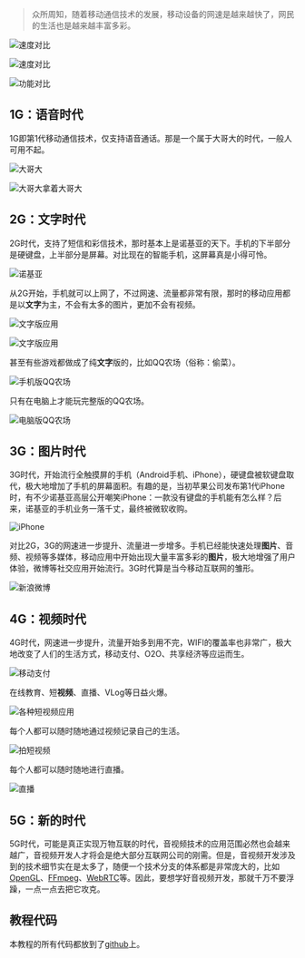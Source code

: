 > 众所周知，随着移动通信技术的发展，移动设备的网速是越来越快了，网民的生活也是越来越丰富多彩。

![速度对比](https://img2020.cnblogs.com/blog/497279/202102/497279-20210227161524544-1550636535.jpg)

![速度对比](https://img2020.cnblogs.com/blog/497279/202102/497279-20210227161611093-369895711.jpg)

![功能对比](https://img2020.cnblogs.com/blog/497279/202102/497279-20210227161614540-97861858.jpg)

## 1G：语音时代

 1G即第1代移动通信技术，仅支持语音通话。那是一个属于大哥大的时代，一般人可用不起。

![大哥大](https://img2020.cnblogs.com/blog/497279/202102/497279-20210227161644289-2005624854.jpg)

![大哥大拿着大哥大](https://img2020.cnblogs.com/blog/497279/202102/497279-20210227161646380-11313259.jpg)

## 2G：文字时代

2G时代，支持了短信和彩信技术，那时基本上是诺基亚的天下。手机的下半部分是硬键盘，上半部分是屏幕。对比现在的智能手机，这屏幕真是小得可怜。

![诺基亚](https://img2020.cnblogs.com/blog/497279/202102/497279-20210227161651749-2092357121.jpg)

从2G开始，手机就可以上网了，不过网速、流量都非常有限，那时的移动应用都是以**文字**为主，不会有太多的图片，更加不会有视频。

![文字版应用](https://img2020.cnblogs.com/blog/497279/202102/497279-20210227161655124-1837641678.jpg)

![文字版应用](https://img2020.cnblogs.com/blog/497279/202102/497279-20210227161659586-688779083.jpg)

甚至有些游戏都做成了纯**文字**版的，比如QQ农场（俗称：偷菜）。

![手机版QQ农场](https://img2020.cnblogs.com/blog/497279/202102/497279-20210227161701954-2038234313.jpg)

只有在电脑上才能玩完整版的QQ农场。

![电脑版QQ农场](https://img2020.cnblogs.com/blog/497279/202102/497279-20210227161704493-562003818.jpg)

## 3G：图片时代

3G时代，开始流行全触摸屏的手机（Android手机、iPhone），硬键盘被软键盘取代，极大地增加了手机的屏幕面积。有趣的是，当初苹果公司发布第1代iPhone时，有不少诺基亚高层公开嘲笑iPhone：一款没有键盘的手机能有怎么样？后来，诺基亚的手机业务一落千丈，最终被微软收购。

![iPhone](https://img2020.cnblogs.com/blog/497279/202102/497279-20210227161829378-112527849.jpg)

对比2G，3G的网速进一步提升、流量进一步增多。手机已经能快速处理**图片**、音频、视频等多媒体，移动应用中开始出现大量丰富多彩的**图片**，极大地增强了用户体验，微博等社交应用开始流行。3G时代算是当今移动互联网的雏形。

![新浪微博](https://img2020.cnblogs.com/blog/497279/202102/497279-20210227161831268-1762294159.jpg)

## 4G：视频时代

4G时代，网速进一步提升，流量开始多到用不完，WIFI的覆盖率也非常广，极大地改变了人们的生活方式，移动支付、O2O、共享经济等应运而生。

![移动支付](https://img2020.cnblogs.com/blog/497279/202102/497279-20210227161903923-1603345102.jpg)

在线教育、短**视频**、直播、VLog等日益火爆。

![各种短视频应用](https://img2020.cnblogs.com/blog/497279/202102/497279-20210227161905793-1062517483.jpg)

每个人都可以随时随地通过视频记录自己的生活。

![拍短视频](https://img2020.cnblogs.com/blog/497279/202102/497279-20210227161907589-1305949557.jpg)

每个人都可以随时随地进行直播。

![直播](https://img2020.cnblogs.com/blog/497279/202102/497279-20210227161909510-536920251.jpg)

## 5G：新的时代

5G时代，可能是真正实现万物互联的时代，音视频技术的应用范围必然也会越来越广，音视频开发人才将会是绝大部分互联网公司的刚需。但是，音视频开发涉及到的技术细节实在是太多了，随便一个技术分支的体系都是非常庞大的，比如[OpenGL](https://www.opengl.org/)、[FFmpeg](https://ffmpeg.org/)、[WebRTC](https://webrtc.org/)等。因此，要想学好音视频开发，那就千万不要浮躁，一点一点去把它攻克。

## 教程代码

本教程的所有代码都放到了[github](https://github.com/CoderMJLee/audio-video-dev-tutorial/tree/main/02_%E4%BB%A3%E7%A0%81)上。